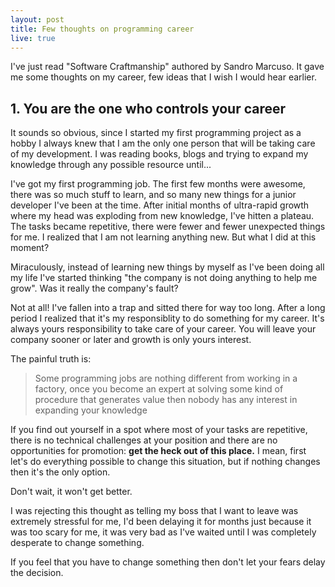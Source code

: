 ```yaml
---
layout: post
title: Few thoughts on programming career
live: true
---
```


I've just read "Software Craftmanship" authored by Sandro Marcuso. It gave me some thoughts on my career, few ideas that I wish I would hear earlier.

## 1. You are the one who controls your career
It sounds so obvious, since I started my first programming project as a hobby I always knew that I am the only one person that will be taking care of my development. I was reading books, blogs and trying to expand my knowledge through any possible resource until...

I've got my first programming job. The first few months were awesome, there was so much stuff to learn, and so many new things for a junior developer I've been at the time. After initial months of ultra-rapid growth where my head was exploding from new knowledge, I've hitten a plateau. The tasks became repetitive, there were fewer and fewer unexpected things for me. I realized that I am not learning anything new. But what I did at this moment?

Miraculously, instead of learning new things by myself as I've been doing all my life I've started thinking "the company is not doing anything to help me grow". Was it really the company's fault?

Not at all! I've fallen into a trap and sitted there for way too long. After a long period I realized that it's my responsiblity to do something for my career. It's always yours responsibility to take care of your career. You will leave your company sooner or later and growth is only yours interest.

The painful truth is:
> Some programming jobs are nothing different from working in a factory, once you become an expert at solving some kind of procedure that generates value then nobody has any interest in expanding your knowledge

If you find out yourself in a spot where most of your tasks are repetitive, there is no technical challenges at your position and there are no opportunities for promotion: **get the heck out of this place.** I mean, first let's do everything possible to change this situation, but if nothing changes then it's the only option.

Don't wait, it won't get better.

I was rejecting this thought as telling my boss that I want to leave was extremely stressful for me, I'd been delaying it for months just because it was too scary for me, it was very bad as I've waited until I was completely desperate to change something.

If you feel that you have to change something then don't let your fears delay the decision.